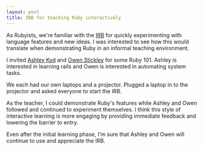 ```yaml
---
layout: post
title: IRB for teaching Ruby interactively
---
```


As Rubyists, we're familiar with the [IRB](http://en.wikipedia.org/wiki/Interactive_Ruby_Shell) for quickly experimenting with language features and new ideas. I was interested to see how this would translate when demonstrating Ruby in an informal teaching environment.

I invited [Ashley Kyd](http://blog.ash.ms/) and [Owen Stickley](http://owened.net/) for some Ruby 101. Ashley is interested in learning rails and Owen is interested in automating system tasks.

We each had our own laptops and a projector. Plugged a laptop in to the projector and asked everyone to start the IRB.

As the teacher, I could demonstrate Ruby's features while Ashley and Owen followed and continued to experiment themselves. I think this style of interactive learning is more engaging by providing immediate feedback and lowering the barrier to entry.

Even after the initial learning phase, I'm sure that Ashley and Owen will continue to use and appreciate the IRB.